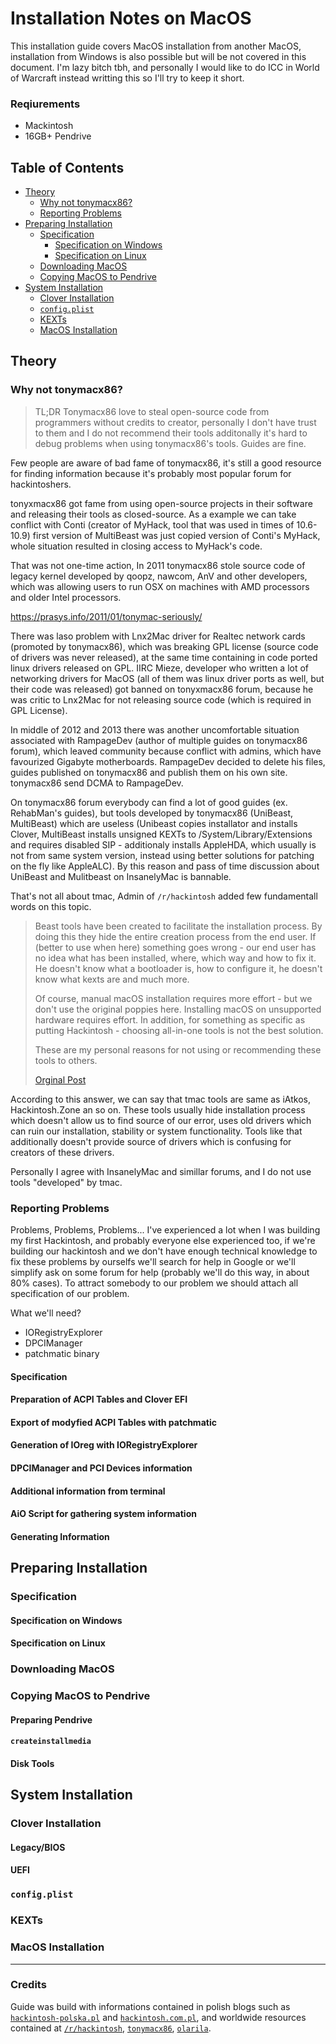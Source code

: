 # Installation Notes on MacOS

This installation guide covers MacOS installation from another MacOS, installation from Windows is also possible but will be not covered in this document. I'm lazy bitch tbh, and personally I would like to do ICC in World of Warcraft instead writting this so I'll try to keep it short.

### Reqiurements

- Mackintosh
- 16GB+ Pendrive

## Table of Contents

- [Theory](#theory)
  - [Why not tonymacx86?](#why-not-tonymacx86-)
  - [Reporting Problems](#reporting-problems)
- [Preparing Installation](#preparing-installation)
  - [Specification](#specification-1)
    - [Specification on Windows](#specification-on-windows)
    - [Specification on Linux](#specification-on-linux)
  - [Downloading MacOS](#downloading-macos)
  - [Copying MacOS to Pendrive](#copying-macos-to-pendrive)
- [System Installation](#system-installation)
  - [Clover Installation](#clover-installation)
  - [`config.plist`](#-configplist-)
  - [KEXTs](#kexts)
  - [MacOS Installation](#macos-installation)

## Theory

### Why not tonymacx86?

> TL;DR Tonymacx86 love to steal open-source code from programmers without credits to creator, personally I don't have trust to them and I do not recommend their tools additonally it's hard to debug problems when using tonymacx86's tools. Guides are fine.

Few people are aware of bad fame of tonymacx86, it's still a good resource for finding information because it's probably most popular forum for hackintoshers.

tonyxmacx86 got fame from using open-source projects in their software and releasing their tools as closed-source. As a example we can take conflict with Conti (creator of MyHack, tool that was used in times of 10.6-10.9) first version of MultiBeast was just copied version of Conti's MyHack, whole situation resulted in closing access to MyHack's code.

That was not one-time action, In 2011 tonymacx86 stole source code of legacy kernel developed by qoopz, nawcom, AnV and other developers, which was allowing users to run OSX on machines with AMD processors and older Intel processors.

https://prasys.info/2011/01/tonymac-seriously/

There was laso problem with Lnx2Mac driver for Realtec network cards (promoted by tonymacx86), which was breaking GPL license (source code of drivers was never released), at the same time containing in code ported linux drivers released on GPL. IIRC Mieze, developer who written a lot of networking drivers for MacOS (all of them was linux driver ports as well, but their code was released) got banned on tonyxmacx86 forum, because he was critic to Lnx2Mac for not releasing source code (which is required in GPL License).

In middle of 2012 and 2013 there was another uncomfortable situation associated with RampageDev (author of multiple guides on tonymacx86 forum), which leaved community because conflict with admins, which have favourized Gigabyte motherboards. RampageDev decided to delete his files, guides published on tonymacx86 and publish them on his own site. tonymacx86 send DCMA to RampageDev.

On tonymacx86 forum everybody can find a lot of good guides (ex. RehabMan's guides), but tools developed by tonymacx86 (UniBeast, MultiBeast) which are useless (Unibeast copies installator and installs Clover, MultiBeast installs unsigned KEXTs to /System/Library/Extensions and requires disabled SIP - additionaly installs AppleHDA, which usually is not from same system version, instead using better solutions for patching on the fly like AppleALC). By this reason and pass of time discussion about UniBeast and Mulitbeast on InsanelyMac is bannable.

That's not all about tmac, Admin of `/r/hackintosh` added few fundamentall words on this topic.

> Beast tools have been created to facilitate the installation process. By doing this they hide the entire creation process from the end user. If (better to use when here) something goes wrong - our end user has no idea what has been installed, where, which way and how to fix it. He doesn't know what a bootloader is, how to configure it, he doesn't know what kexts are and much more.
>
> Of course, manual macOS installation requires more effort - but we don't use the original poppies here. Installing macOS on unsupported hardware requires effort. In addition, for something as specific as putting Hackintosh - choosing all-in-one tools is not the best solution.
>
> These are my personal reasons for not using or recommending these tools to others.
>
> [Orginal Post](https://www.reddit.com/r/hackintosh/comments/6enbsf/differences_between_tonymac_insanelymac_others/dibm4pu)

According to this answer, we can say that tmac tools are same as iAtkos, Hackintosh.Zone an so on. These tools usually hide installation process which doesn't allow us to find source of our error, uses old drivers which can ruin our installation, stability or system functionality. Tools like that additionally doesn't provide source of drivers which is confusing for creators of these drivers.

Personally I agree with InsanelyMac and simillar forums, and I do not use tools "developed" by tmac.

### Reporting Problems

Problems, Problems, Problems... I've experienced a lot when I was building my first Hackintosh, and probably everyone else experienced too, if we're building our hackintosh and we don't have enough technical knowledge to fix these problems by ourselfs we'll search for help in Google or we'll simplify ask on some forum for help (probably we'll do this way, in about 80% cases). To attract somebody to our problem we should attach all specification of our problem.

What we'll need?

- IORegistryExplorer
- DPCIManager
- patchmatic binary

#### Specification

#### Preparation of ACPI Tables and Clover EFI

#### Export of modyfied ACPI Tables with patchmatic

#### Generation of IOreg with IORegistryExplorer

#### DPCIManager and PCI Devices information

#### Additional information from terminal

#### AiO Script for gathering system information

#### Generating Information

## Preparing Installation

### Specification

#### Specification on Windows

#### Specification on Linux

### Downloading MacOS

### Copying MacOS to Pendrive

#### Preparing Pendrive

#### `createinstallmedia`

#### Disk Tools

## System Installation

### Clover Installation

#### Legacy/BIOS

#### UEFI

### `config.plist`

### KEXTs

### MacOS Installation

---

### **Credits**

Guide was build with informations contained in polish blogs such as [`hackintosh-polska.pl`]() and [`hackintosh.com.pl`](), and worldwide resources contained at [`/r/hackintosh`](), [`tonymacx86`](), [`olarila`]().
